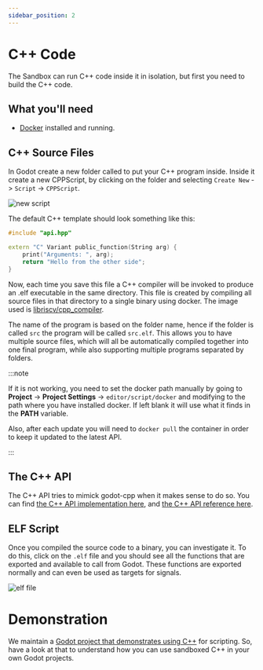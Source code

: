 ```yaml
---
sidebar_position: 2
---
```


# C++ Code

The Sandbox can run C++ code inside it in isolation, but first you need to build the C++ code.

## What you'll need

- [Docker](https://docs.docker.com/compose/) installed and running.

## C++ Source Files

In Godot create a new folder called to put your C++ program inside. Inside it create a new CPPScript, by clicking on the folder and selecting `Create New` -> `Script` -> `CPPScript`.

![new script](/img/cppprogram/new-script.png)

The default C++ template should look something like this:

```cpp
#include "api.hpp"

extern "C" Variant public_function(String arg) {
    print("Arguments: ", arg);
    return "Hello from the other side";
}
```

Now, each time you save this file a C++ compiler will be invoked to produce an .elf executable in the same directory. This file is created by compiling all source files in that directory to a single binary using docker. The image used is [libriscv/cpp_compiler](https://github.com/orgs/libriscv/packages).

The name of the program is based on the folder name, hence if the folder is called `src` the program will be called `src.elf`. This allows you to have multiple source files, which will all be automatically compiled together into one final program, while also supporting multiple programs separated by folders.

:::note

If it is not working, you need to set the docker path manually by going to **Project** -> **Project Settings** -> `editor/script/docker` and modifying to the path where you have installed docker. If left blank it will use what it finds in the **PATH** variable.

Also, after each update you will need to `docker pull` the container in order to keep it updated to the latest API.

:::

## The C++ API

The C++ API tries to mimick godot-cpp when it makes sense to do so. You can find [the C++ API implementation here](https://github.com/libriscv/godot-sandbox/tree/main/program/cpp/api), and [the C++ API reference here](cppapi.md).

## ELF Script

Once you compiled the source code to a binary, you can investigate it. To do this, click on the `.elf` file and you should see all the functions that are exported and available to call from Godot. These functions are exported normally and can even be used as targets for signals.

![elf file](/img/cppprogram/elf-file.png)

# Demonstration

We maintain a [Godot project that demonstrates using C++](https://github.com/libriscv/godot-sandbox-demo) for scripting. So, have a look at that to understand how you can use sandboxed C++ in your own Godot projects.
